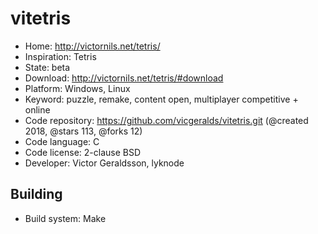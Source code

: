 # vitetris

- Home: http://victornils.net/tetris/
- Inspiration: Tetris
- State: beta
- Download: http://victornils.net/tetris/#download
- Platform: Windows, Linux
- Keyword: puzzle, remake, content open, multiplayer competitive + online
- Code repository: https://github.com/vicgeralds/vitetris.git (@created 2018, @stars 113, @forks 12)
- Code language: C
- Code license: 2-clause BSD
- Developer: Victor Geraldsson, lyknode

## Building

- Build system: Make
